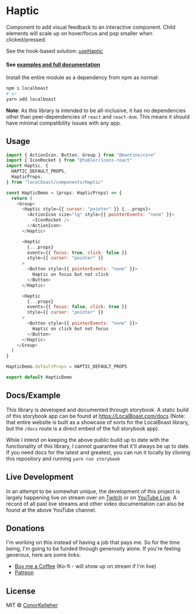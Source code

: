 <!--- Autogenerated Readme. Do not edit. Edit the templates or config files instead. --->
<h1>Haptic</h1>
Component to add visual feedback to an interactive component. Child elements will scale up on hover/focus and pop smaller when clicked/pressed.
<br>

See the hook-based solution: [useHaptic](https://github.com/conorkelleher/localboast/tree/main/src/hooks/useHaptic)<br><h4>See [examples and full documentation](https://localboast.com/docs?path=/docs/components-haptic--docs)</h4>

Install the entire module as a dependency from npm as normal:

```bash
npm i localboast
# or
yarn add localboast
```

**Note**: As this library is intended to be all-inclusive, it has no dependencies other than peer-dependencies of `react` and `react-dom`. This means it should have minimal compatibility issues with any app.

## Usage

```javascript
import { ActionIcon, Button, Group } from "@mantine/core"
import { IconRocket } from "@tabler/icons-react"
import Haptic, {
  HAPTIC_DEFAULT_PROPS,
  HapticProps,
} from "localboast/components/Haptic"

const HapticDemo = (props: HapticProps) => {
  return (
    <Group>
      <Haptic style={{ cursor: "pointer" }} {...props}>
        <ActionIcon size="lg" style={{ pointerEvents: "none" }}>
          <IconRocket />
        </ActionIcon>
      </Haptic>

      <Haptic
        {...props}
        events={{ focus: true, click: false }}
        style={{ cursor: "pointer" }}
      >
        <Button style={{ pointerEvents: "none" }}>
          Haptic on focus but not click
        </Button>
      </Haptic>

      <Haptic
        {...props}
        events={{ focus: false, click: true }}
        style={{ cursor: "pointer" }}
      >
        <Button style={{ pointerEvents: "none" }}>
          Haptic on click but not focus
        </Button>
      </Haptic>
    </Group>
  )
}

HapticDemo.defaultProps = HAPTIC_DEFAULT_PROPS

export default HapticDemo

```
## Docs/Example

This library is developed and documented through storybook.
A static build of this storybook app can be found at https://LocalBoast.com/docs
(Note: that entire website is built as a showcase of sorts for the LocalBoast library, but the `/docs` route is a direct embed of the full storybook app).

While I intend on keeping the above public build up to date with the functionality of this library, I cannot guarantee that it'll always be up to date. If you need docs for the latest and greatest, you can run it locally by cloning this repository and running `yarn run storybook`

## Live Development

In an attempt to be somewhat unique, the development of this project is largely happening live on stream over on [Twitch](https://twitch.tv/localboast) or on [YouTube Live](http://youtube.com/channel/UCt-IaL4qQsOU6_rbS7zky1Q/live). A record of all past live streams and other video documentation can also be found at the above YouTube channel.

## Donations

I'm working on this instead of having a job that pays me. So for the time being, I'm going to be funded through generosity alone. If you're feeling generous, here are some links:

- [Buy me a Coffee](https://localboast.com/kofi) (Ko-fi - will show up on stream if I'm live)
- [Patreon](https://localboast.com/patreon)

## License

MIT © [ConorKelleher](https://github/com/ConorKelleher)